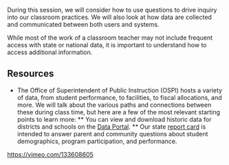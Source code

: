 During this session, we will consider how to use questions to drive inquiry into our classroom practices. We will also look at how data are collected and communicated between both users and systems.

While most of the work of a classroom teacher may not include frequent access with state or national data, it is important to understand how to access additional information.



## Resources ##
* The Office of Superintendent of Public Instruction (OSPI) hosts a variety of data, from student performance, to facilities, to fiscal allocations, and more. We will talk about the various paths and connections between these during class time, but here are a few of the most relevant starting points to learn more:
** You can view and download historic data for districts and schools on the [Data Portal](https://www.k12.wa.us/data-reporting/data-portal).
** Our state [report card](https://washingtonstatereportcard.ospi.k12.wa.us/) is intended to answer parent and community questions about student demographics, program participation, and performance.


https://vimeo.com/133608605
